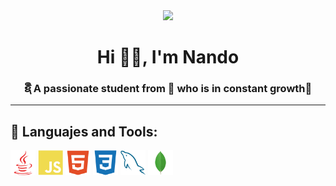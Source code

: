 <div id="header" align="center">
    <!--<img src="https://media.giphy.com/media/lpO2yW1AThAcXsZMxZ/giphy.gif" width="300px">-->
    <!-- <img src="https://www.themasterpicks.com/wp-content/uploads/2020/04/22b22287602523.5dbd29081561d.gif" width="750px"> -->
    <img src="https://gifdb.com/images/high/pixel-art-china-town-t2jrxaqaxu37yecj.gif" width=750px">
    <h1 align="center">Hi 👋🏼, I'm Nando</h1>
    <h3 align="center">ຊື່ A passionate student from 🥘 who is in constant growth🌱</h3>
</div>
<hr/>
<div align="left">
    <h2>🔨 Languajes and Tools:</h2>
    <div align="left">
        <img src="https://github.com/devicons/devicon/blob/master/icons/java/java-plain.svg" width="40" heigth="40" />
       <!-- <img src="https://github.com/devicons/devicon/blob/master/icons/android/android-plain.svg" width="40" heigth="40" /> -->
        <img src="https://github.com/devicons/devicon/blob/master/icons/javascript/javascript-plain.svg" width="40" heigth="40" />
        <img src="https://github.com/devicons/devicon/blob/master/icons/html5/html5-plain.svg" width="40" heigth="40" />
        <img src="https://github.com/devicons/devicon/blob/master/icons/css3/css3-plain.svg" width="40" heigth="40" />
        <img src="https://github.com/devicons/devicon/blob/master/icons/mysql/mysql-plain.svg" width="40" heigth="40" />
        <img src="https://github.com/devicons/devicon/blob/master/icons/mongodb/mongodb-original.svg" width="40" heigth="40" />
    </div>
</div>
<br/>
